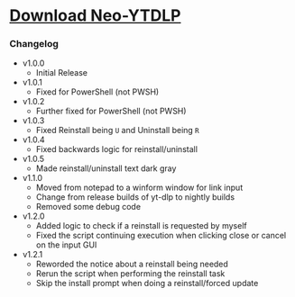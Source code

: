 # [Download Neo-YTDLP](https://cdn.githubraw.com/NeoNyaa/Scripts/main/Windows/PowerShell/Neo-YTDLP/bin/Neo-YTDLP.bat)

### Changelog

- v1.0.0
  - Initial Release
- v1.0.1
  - Fixed for PowerShell (not PWSH)
- v1.0.2
  - Further fixed for PowerShell (not PWSH)
- v1.0.3
  - Fixed Reinstall being `U` and Uninstall being `R`
- v1.0.4
  - Fixed backwards logic for reinstall/uninstall
- v1.0.5
  - Made reinstall/uninstall text dark gray
- v1.1.0
  - Moved from notepad to a winform window for link input
  - Change from release builds of yt-dlp to nightly builds
  - Removed some debug code
- v1.2.0
  - Added logic to check if a reinstall is requested by myself
  - Fixed the script continuing execution when clicking close or cancel on the input GUI
- v1.2.1
  - Reworded the notice about a reinstall being needed
  - Rerun the script when performing the reinstall task
  - Skip the install prompt when doing a reinstall/forced update
